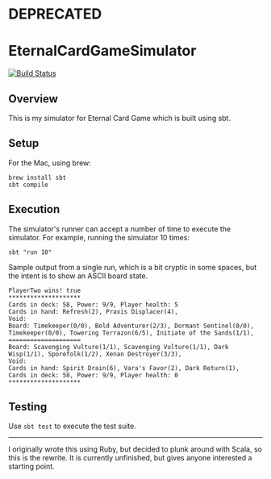 # DEPRECATED

# EternalCardGameSimulator


[![Build Status](https://travis-ci.org/osake/EternalCardGameSimulator.png?branch=master)](https://travis-ci.org/osake/EternalCardGameSimulator)


## Overview

This is my simulator for Eternal Card Game which is built using sbt.

## Setup

For the Mac, using brew:

```
brew install sbt
sbt compile
```

## Execution

The simulator's runner can accept a number of time to execute the simulator.  For example,
running the simulator 10 times:

```
sbt "run 10"
```

Sample output from a single run, which is a bit cryptic in some spaces, but the intent is to show an ASCII board state.

```
PlayerTwo wins! true
********************
Cards in deck: 58, Power: 9/9, Player health: 5
Cards in hand: Refresh(2), Praxis Displacer(4),
Void:
Board: Timekeeper(0/0), Bold Adventurer(2/3), Dormant Sentinel(0/0), Timekeeper(0/0), Towering Terrazon(6/5), Initiate of the Sands(1/1),
====================
Board: Scavenging Vulture(1/1), Scavenging Vulture(1/1), Dark Wisp(1/1), Sporefolk(1/2), Xenan Destroyer(3/3),
Void:
Cards in hand: Spirit Drain(6), Vara's Favor(2), Dark Return(1),
Cards in deck: 58, Power: 9/9, Player health: 0
********************
```

## Testing

Use `sbt test` to execute the test suite.


---

I originally wrote this using Ruby, but decided to plunk around with Scala, so this is the rewrite.
It is currently unfinished, but gives anyone interested a starting point.



